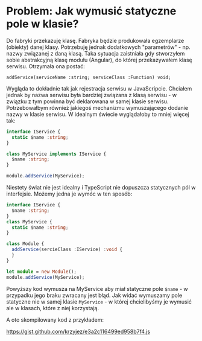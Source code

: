 # Problem: Jak wymusić statyczne pole w klasie?
Do fabryki przekazuję klasę. Fabryka będzie produkowała egzemplarze (obiekty) danej klasy. Potrzebuję jednak dodatkowych "parametrów" - np. nazwy związanej z daną klasą. Taka sytuacja zaistniała gdy stworzyłem sobie abstrakcyjną klasę modułu (Angular), do której przekazywałem klasę serwisu. Otrzymała ona postać:

`addService(serviceName :string; serviceClass :Function) void;`

Wygląda to dokładnie tak jak rejestracja serwisu w JavaScripcie. Chciałem jednak by nazwa serwisu była bardziej związana z klasą serwisu - w związku z tym powinna być deklarowana w samej klasie serwisu. Potrzebowałbym również jakiegoś mechanizmu wymuszającego dodanie nazwy w klasie serwisu. W idealnym świecie wyglądałoby to mniej więcej tak:

```typescript
interface IService {
  static $name :string;
}

class MyService implements IService {
  $name :string; 
}

module.addService(MyService);
```

Niestety świat nie jest idealny i TypeScript nie dopuszcza statycznych pól w interfejsie. Możemy jedna je wymóc w ten sposób:

```typescript
interface IService {
  $name :string;
}
class MyService {
  static $name :string; 
}

class Module {
  addService(sercieClass :IService) :void {
  }
}

let module = new Module();
module.addService(MyService);
```
Powyższy kod wymusza na MyService aby miał statyczne pole `$name` - w przypadku jego braku zwracany jest błąd. Jak widać wymuszamy pole statyczne nie w samej klasie `MyService` -  w której chcielibyśmy je wymusić ale w klasach, które z niej korzystają. 

A oto skompilowany kod z przykładem:

https://gist.github.com/krzyjez/e3a2c116499ed958b7f4.js
